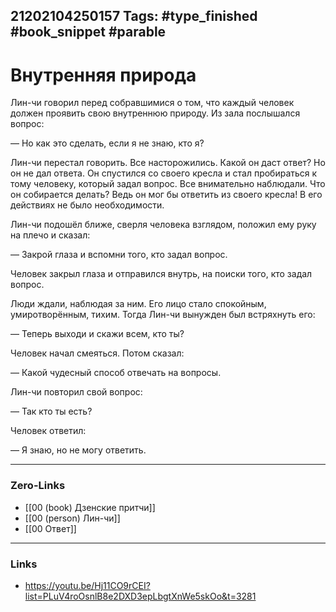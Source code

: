21202104250157
Tags: #type_finished #book_snippet #parable
---
# Внутренняя природа

Лин-чи говорил перед собравшимися о том, что каждый человек должен проявить свою внутреннюю природу. Из зала послышался вопрос:

— Но как это сделать, если я не знаю, кто я?

Лин-чи перестал говорить. Все насторожились. Какой он даст ответ? Но он не дал ответа. Он спустился со своего кресла и стал пробираться к тому человеку, который задал вопрос. Все внимательно наблюдали. Что он собирается делать? Ведь он мог бы ответить из своего кресла! В его действиях не было необходимости.

Лин-чи подошёл ближе, сверля человека взглядом, положил ему руку на плечо и сказал:

— Закрой глаза и вспомни того, кто задал вопрос.

Человек закрыл глаза и отправился внутрь, на поиски того, кто задал вопрос.

Люди ждали, наблюдая за ним. Его лицо стало спокойным, умиротворённым, тихим. Тогда Лин-чи вынужден был встряхнуть его:

— Теперь выходи и скажи всем, кто ты?

Человек начал смеяться. Потом сказал:

— Какой чудесный способ отвечать на вопросы.

Лин-чи повторил свой вопрос:

— Так кто ты есть?

Человек ответил:

— Я знаю, но не могу ответить.  

---
### Zero-Links
- [[00 (book) Дзенские притчи]]
- [[00 (person) Лин-чи]]
- [[00 Ответ]]
---
### Links
- https://youtu.be/Hj11CO9rCEI?list=PLuV4roOsnlB8e2DXD3epLbgtXnWe5skOo&t=3281